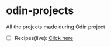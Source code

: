 # odin-projects
All the projects made during Odin project
- [ ] Recipes(live): [Click here](https://hish1n.github.io/odin-projects/Recipes/)
